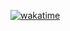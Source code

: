 [![wakatime](https://wakatime.com/badge/user/7d9fb201-77dd-4cbf-9bf6-d51a814ad51e/project/52b840c2-7303-452d-88d2-b71c912a2ecb.svg)](https://wakatime.com/badge/user/7d9fb201-77dd-4cbf-9bf6-d51a814ad51e/project/52b840c2-7303-452d-88d2-b71c912a2ecb)
